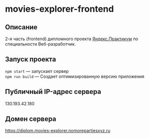 # movies-explorer-frontend

## Описание

2-я часть (frontend) дипломного проекта [Яндекс.Практикум](https://praktikum.yandex.ru/)
по специальности Веб-разработчик.

## Запуск проекта

`npm start` — запускает сервер   
`npm run build` — Создает оптимизированную версию приложения

## Публичный IP-адрес сервера

130.193.42.180

## Домен сервера

https://diplom.movies-explorer.nomorepartiesxyz.ru 